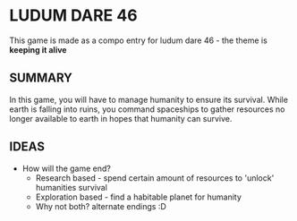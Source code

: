 # LUDUM DARE 46

This game is made as a compo entry for ludum dare 46 - the theme is **keeping it alive**

## SUMMARY

In this game, you will have to manage humanity to ensure its survival. While earth is falling into ruins, you command spaceships to gather resources no longer available to earth in hopes that humanity can survive.

## IDEAS

- How will the game end?
  - Research based - spend certain amount of resources to 'unlock' humanities survival
  - Exploration based - find a habitable planet for humanity
  - Why not both? alternate endings :D
